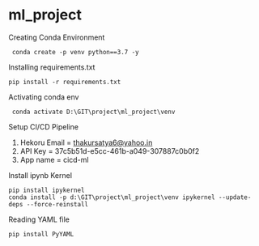# ml_project

Creating Conda Environment

```
 conda create -p venv python==3.7 -y
 ```
  Installing requirements.txt
  ```
  pip install -r requirements.txt
  ```

  Activating conda env
  ```
   conda activate D:\GIT\project\ml_project\venv
  ```

  Setup CI/CD Pipeline
  1. Hekoru Email = thakursatya6@yahoo.in
  2. API Key = 37c5b51d-e5cc-461b-a049-307887c0b0f2
  3. App name = cicd-ml

Install ipynb Kernel
```
pip install ipykernel
conda install -p d:\GIT\project\ml_project\venv ipykernel --update-deps --force-reinstall
```

Reading YAML file
```
pip install PyYAML
```